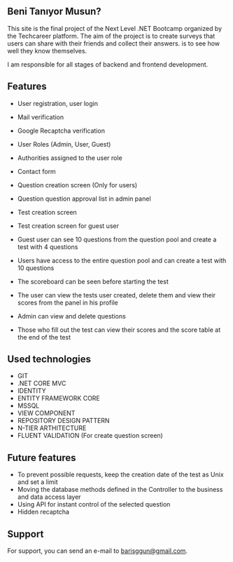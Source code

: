 ## Beni Tanıyor Musun?

This site is the final project of the Next Level .NET Bootcamp organized by the Techcareer platform. The aim of the project is to create surveys that users can share with their friends and collect their answers.
is to see how well they know themselves.

I am responsible for all stages of backend and frontend development.

## Features

- User registration, user login
- Mail verification
- Google Recaptcha verification
- User Roles (Admin, User, Guest)
- Authorities assigned to the user role
- Contact form
  
- Question creation screen (Only for users)
- Question question approval list in admin panel
- Test creation screen
- Test creation screen for guest user
- Guest user can see 10 questions from the question pool and create a test with 4 questions
- Users have access to the entire question pool and can create a test with 10 questions
- The scoreboard can be seen before starting the test
- The user can view the tests user created, delete them and view their scores from the panel in his profile
- Admin can view and delete questions
- Those who fill out the test can view their scores and the score table at the end of the test

## Used technologies

- GIT
- .NET CORE MVC
- IDENTITY
- ENTITY FRAMEWORK CORE
- MSSQL
- VIEW COMPONENT
- REPOSITORY DESIGN PATTERN
- N-TIER ARTHITECTURE
- FLUENT VALIDATION (For create question screen)

## Future features
- To prevent possible requests, keep the creation date of the test as Unix and set a limit
- Moving the database methods defined in the Controller to the business and data access layer
- Using API for instant control of the selected question
- Hidden recaptcha 

## Support
For support, you can send an e-mail to barisggun@gmail.com.

